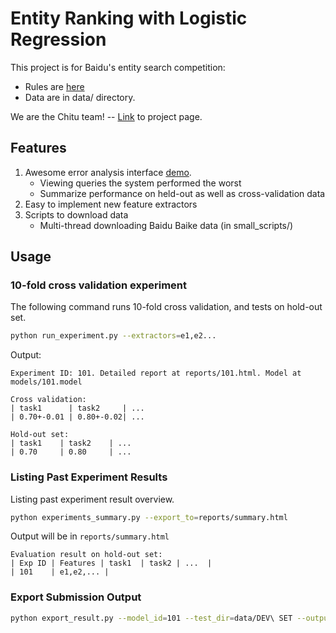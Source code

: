 # Entity Ranking with Logistic Regression

This project is for Baidu's entity search competition:

* Rules are [here](http://nlpcc.baidu.com/rules.html)
* Data are in data/ directory.

We are the Chitu team! -- [Link](http://fifigithub.github.io/Baidu-entity-search-competition) to project page.

## Features

1. Awesome error analysis interface [demo](http://www.xuehuichao.com/error_analysis.html). 
   * Viewing queries the system performed the worst
   * Summarize performance on held-out as well as cross-validation data
2. Easy to implement new feature extractors
3. Scripts to download data
   * Multi-thread downloading Baidu Baike data (in small_scripts/)

## Usage
### 10-fold cross validation experiment
The following command runs 10-fold cross validation, and tests on hold-out set.
```sh
python run_experiment.py --extractors=e1,e2...
```
Output:
```
Experiment ID: 101. Detailed report at reports/101.html. Model at models/101.model

Cross validation:
| task1      | task2     | ...
| 0.70+-0.01 | 0.80+-0.02| ...

Hold-out set:
| task1    | task2    | ...
| 0.70     | 0.80     | ...

```

### Listing Past Experiment Results
Listing past experiment result overview.

```sh
python experiments_summary.py --export_to=reports/summary.html
```
Output will be in `reports/summary.html`
```
Evaluation result on hold-out set:
| Exp ID | Features | task1  | task2 | ...  |
| 101    | e1,e2,... |
```

### Export Submission Output
```sh
python export_result.py --model_id=101 --test_dir=data/DEV\ SET --output_dir=output
```


